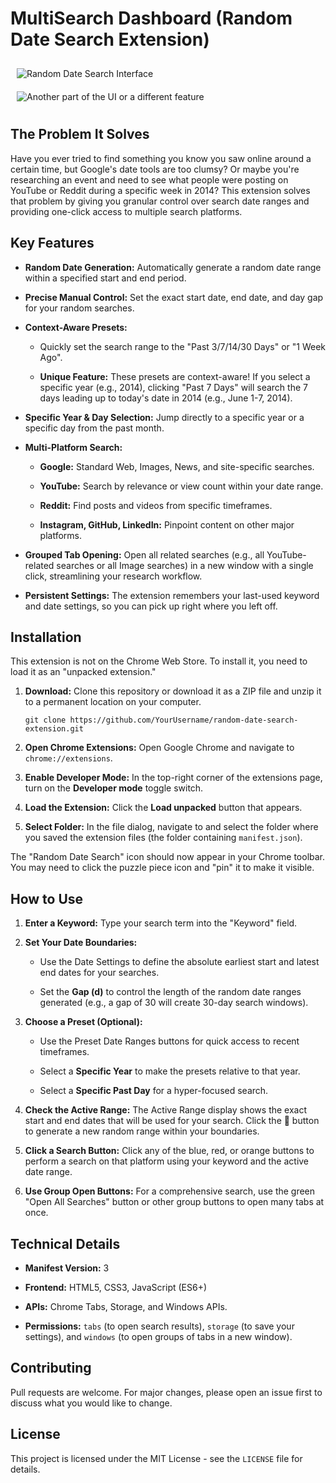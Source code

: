 # MultiSearch Dashboard (Random Date Search Extension)


<div style="display: flex; justify-content: center; align-items: flex-start; flex-wrap: wrap;">
  <div style="flex: 1; min-width: 300px; margin: 10px;">
    <img src="https://github.com/user-attachments/assets/db753ada-6960-4ac9-98ec-c896443191ef" alt="Random Date Search Interface" style="max-width: 100%; height: auto;">
  </div>
  <div style="flex: 1; min-width: 300px; margin: 10px;">
    <img src="https://github.com/user-attachments/assets/d2d9b567-b8ab-41c4-9a76-1ea98a639055" alt="Another part of the UI or a different feature" style="max-width: 100%; height: auto;">
  </div>
</div>

## The Problem It Solves

Have you ever tried to find something you know you saw online around a certain time, but Google's date tools are too clumsy? Or maybe you're researching an event and need to see what people were posting on YouTube or Reddit during a specific week in 2014? This extension solves that problem by giving you granular control over search date ranges and providing one-click access to multiple search platforms.

## Key Features

- **Random Date Generation:** Automatically generate a random date range within a specified start and end period.
    
- **Precise Manual Control:** Set the exact start date, end date, and day gap for your random searches.
    
- **Context-Aware Presets:**
    
    - Quickly set the search range to the "Past 3/7/14/30 Days" or "1 Week Ago".
        
    - **Unique Feature:** These presets are context-aware! If you select a specific year (e.g., 2014), clicking "Past 7 Days" will search the 7 days leading up to today's date in 2014 (e.g., June 1-7, 2014).
        
- **Specific Year & Day Selection:** Jump directly to a specific year or a specific day from the past month.
    
- **Multi-Platform Search:**
    
    - **Google:** Standard Web, Images, News, and site-specific searches.
        
    - **YouTube:** Search by relevance or view count within your date range.
        
    - **Reddit:** Find posts and videos from specific timeframes.
        
    - **Instagram, GitHub, LinkedIn:** Pinpoint content on other major platforms.
        
- **Grouped Tab Opening:** Open all related searches (e.g., all YouTube-related searches or all Image searches) in a new window with a single click, streamlining your research workflow.
    
- **Persistent Settings:** The extension remembers your last-used keyword and date settings, so you can pick up right where you left off.
    

## Installation

This extension is not on the Chrome Web Store. To install it, you need to load it as an "unpacked extension."

1. **Download:** Clone this repository or download it as a ZIP file and unzip it to a permanent location on your computer.
    
    ```
    git clone https://github.com/YourUsername/random-date-search-extension.git
    ```
    
2. **Open Chrome Extensions:** Open Google Chrome and navigate to `chrome://extensions`.
    
3. **Enable Developer Mode:** In the top-right corner of the extensions page, turn on the **Developer mode** toggle switch.
    
4. **Load the Extension:** Click the **Load unpacked** button that appears.
    
5. **Select Folder:** In the file dialog, navigate to and select the folder where you saved the extension files (the folder containing `manifest.json`).
    

The "Random Date Search" icon should now appear in your Chrome toolbar. You may need to click the puzzle piece icon and "pin" it to make it visible.

## How to Use

1. **Enter a Keyword:** Type your search term into the "Keyword" field.
    
2. **Set Your Date Boundaries:**
    
    - Use the Date Settings to define the absolute earliest start and latest end dates for your searches.
        
    - Set the **Gap (d)** to control the length of the random date ranges generated (e.g., a gap of 30 will create 30-day search windows).
        
3. **Choose a Preset (Optional):**
    
    - Use the Preset Date Ranges buttons for quick access to recent timeframes.
        
    - Select a **Specific Year** to make the presets relative to that year.
        
    - Select a **Specific Past Day** for a hyper-focused search.
        
4. **Check the Active Range:** The Active Range display shows the exact start and end dates that will be used for your search. Click the 🔄 button to generate a new random range within your boundaries.
    
5. **Click a Search Button:** Click any of the blue, red, or orange buttons to perform a search on that platform using your keyword and the active date range.
    
6. **Use Group Open Buttons:** For a comprehensive search, use the green "Open All Searches" button or other group buttons to open many tabs at once.
    

## Technical Details

- **Manifest Version:** 3
    
- **Frontend:** HTML5, CSS3, JavaScript (ES6+)
    
- **APIs:** Chrome Tabs, Storage, and Windows APIs.
    
- **Permissions:** `tabs` (to open search results), `storage` (to save your settings), and `windows` (to open groups of tabs in a new window).
    

## Contributing

Pull requests are welcome. For major changes, please open an issue first to discuss what you would like to change.

## License

This project is licensed under the MIT License - see the `LICENSE` file for details.
